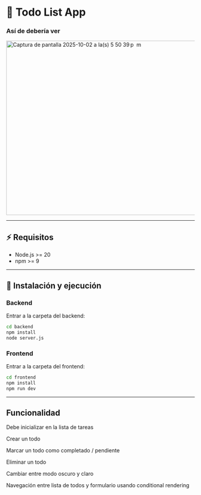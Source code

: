 # 📝 Todo List App
### Así de debería ver
<img width="822" height="465" alt="Captura de pantalla 2025-10-02 a la(s) 5 50 39 p  m" src="https://github.com/user-attachments/assets/6e63bc56-11da-4234-9289-4afdc578bfb6" />

---

## ⚡ Requisitos

- Node.js >= 20  
- npm >= 9

---

## 🚀 Instalación y ejecución

### Backend

Entrar a la carpeta del backend:

```bash
cd backend
npm install
node server.js
```

### Frontend
Entrar a la carpeta del frontend:

```bash
cd frontend
npm install
npm run dev
```
---
## Funcionalidad
Debe inicializar en la lista de tareas

Crear un todo

Marcar un todo como completado / pendiente

Eliminar un todo

Cambiar entre modo oscuro y claro

Navegación entre lista de todos y formulario usando conditional rendering
